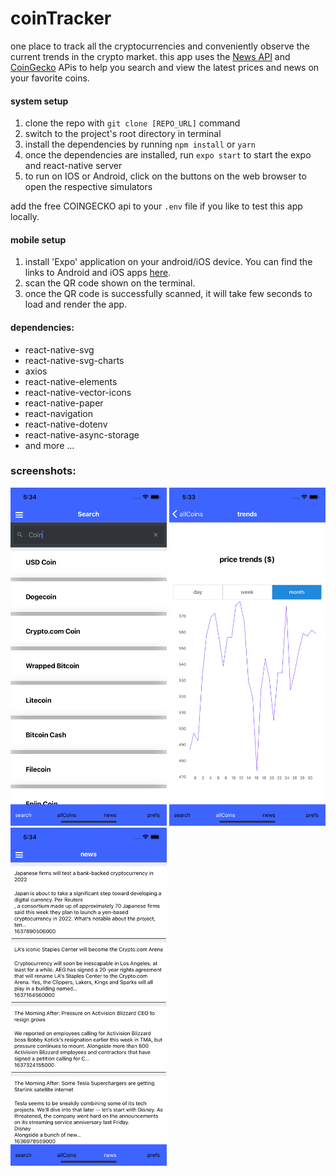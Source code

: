 # coinTracker

one place to track all the cryptocurrencies and conveniently observe the current trends in the crypto market. this app uses the [News API](https://newsapi.org/) and [CoinGecko](https://www.coingecko.com/en) APis to help you search and view the latest prices and news on your favorite coins.

#### system setup
1. clone the repo with `git clone [REPO_URL]` command
2. switch to the project's root directory in terminal
3. install the dependencies by running `npm install` or `yarn`
4. once the dependencies are installed, run `expo start` to start the expo and react-native server
5. to run on IOS or Android, click on the buttons on the web browser to open the respective simulators

add the free COINGECKO api to your `.env` file if you like to test this app locally.
#### mobile setup
1. install 'Expo' application on your android/iOS device. You can find the links to Android and iOS apps [here](https://expo.io/tools#client).
2. scan the QR code shown on the terminal.
3. once the QR code is successfully scanned, it will take few seconds to load and render the app.

#### dependencies:
- react-native-svg
- react-native-svg-charts
- axios
- react-native-elements
- react-native-vector-icons
- react-native-paper
- react-navigation
- react-native-dotenv
- react-native-async-storage
- and more ...

### screenshots:
<p>
  <img src="https://github.com/bishal-baral/coinTracker/blob/main/src/assets/sc4.png?raw=true" width="250">
  <img src="https://github.com/bishal-baral/coinTracker/blob/main/src/assets/sc6.png?raw=true" width="250">
  <img src="https://github.com/bishal-baral/coinTracker/blob/main/src/assets/sc7.png?raw=true" width="250">
</p>